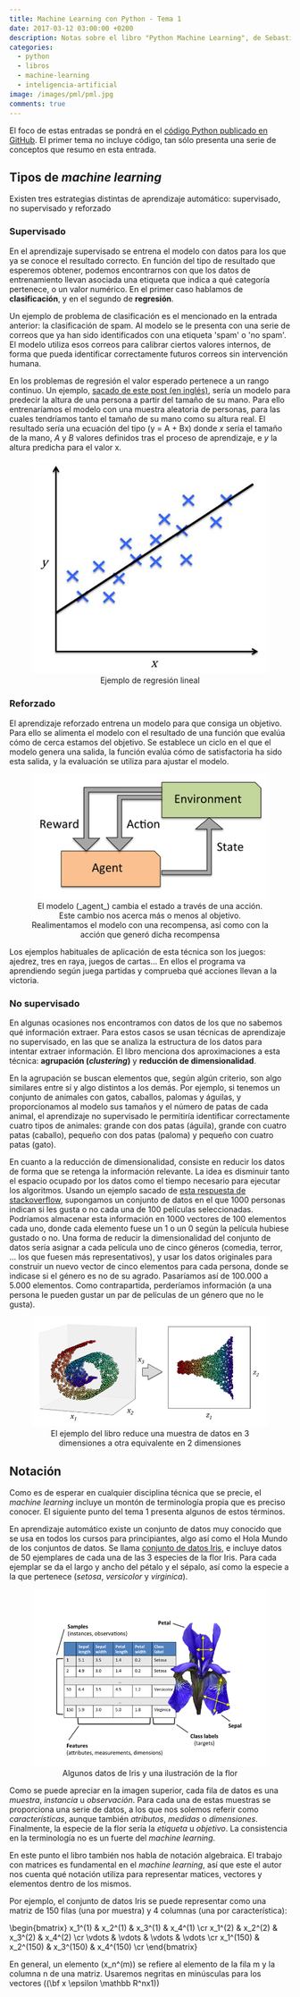 ```yaml
---
title: Machine Learning con Python - Tema 1
date: 2017-03-12 03:00:00 +0200
description: Notas sobre el libro "Python Machine Learning", de Sebastian Raschka
categories:
  - python
  - libros
  - machine-learning
  - inteligencia-artificial
image: /images/pml/pml.jpg
comments: true
---
```


El foco de estas entradas se pondrá en el [código Python publicado en GitHub](https://github.com/rasbt/python-machine-learning-book). El primer tema no incluye código, tan sólo presenta una serie de conceptos que resumo en esta entrada.

## Tipos de _machine learning_

Existen tres estrategias distintas de aprendizaje automático: supervisado, no supervisado y reforzado

### Supervisado

En el aprendizaje supervisado se entrena el modelo con datos para los que ya se conoce el resultado correcto. En función del tipo de resultado que esperemos obtener, podemos encontrarnos con que los datos de entrenamiento llevan asociada una etiqueta que indica a qué categoría pertenece, o un valor numérico. En el primer caso hablamos de **clasificación**, y en el segundo de **regresión**.

Un ejemplo de problema de clasificación es el mencionado en la entrada anterior: la clasificación de spam. Al modelo se le presenta con una serie de correos que ya han sido identificados con una etiqueta 'spam' o 'no spam'. El modelo utiliza esos correos para calibrar ciertos valores internos, de forma que pueda identificar correctamente futuros correos sin intervención humana.

En los problemas de regresión el valor esperado pertenece a un rango continuo. Un ejemplo, [sacado de este post (en inglés)](http://setosa.io/ev/ordinary-least-squares-regression/), sería un modelo para predecir la altura de una persona a partir del tamaño de su mano. Para ello entrenaríamos el modelo con una muestra aleatoria de personas, para las cuales tendríamos tanto el tamaño de su mano como su altura real. El resultado sería una ecuación del tipo \(y = A + Bx\)
donde _x_ sería el tamaño de la mano, _A_ y _B_ valores definidos tras el proceso de aprendizaje, e _y_ la altura predicha para el valor x.

<div style="text-align:center">
    <figure>
        <img alt="Ejemplo de regresión lineal" src ="/images/pml/1_regression.png" />
        <figcaption>Ejemplo de regresión lineal</figcaption>
    </figure>
</div>

### Reforzado

El aprendizaje reforzado entrena un modelo para que consiga un objetivo. Para ello se alimenta el modelo con el resultado de una función que evalúa cómo de cerca estamos del objetivo. Se establece un ciclo en el que el modelo genera una salida, la función evalúa cómo de satisfactoria ha sido esta salida, y la evaluación se utiliza para ajustar el modelo.

<div style="text-align:center">
    <figure>
        <img alt="El modelo (agent) cambia el estado a través de una acción. Este cambio nos acerca más o menos al objetivo. Realimentamos el modelo con una recompensa, así como con la acción que generó dicha recompensa" src ="/images/pml/1_refuerzo.png" />
        <figcaption>El modelo (_agent_) cambia el estado a través de una acción. Este cambio nos acerca más o menos al objetivo. Realimentamos el modelo con una recompensa, así como con la acción que generó dicha recompensa</figcaption>
    </figure>
</div>

Los ejemplos habituales de aplicación de esta técnica son los juegos: ajedrez, tres en raya, juegos de cartas... En ellos el programa va aprendiendo según juega partidas y comprueba qué acciones llevan a la victoria. 

### No supervisado

En algunas ocasiones nos encontramos con datos de los que no sabemos qué información extraer. Para estos casos se usan técnicas de aprendizaje no supervisado, en las que se analiza la estructura de los datos para intentar extraer información. El libro menciona dos aproximaciones a esta técnica: **agrupación (_clustering_)** y **reducción de dimensionalidad**.

En la agrupación se buscan elementos que, según algún criterio, son algo similares entre sí y algo distintos a los demás. Por ejemplo, si tenemos un conjunto de animales con gatos, caballos, palomas y águilas, y proporcionamos al modelo sus tamaños y el número de patas de cada animal, el aprendizaje no supervisado le permitiría identificar correctamente cuatro tipos de animales: grande con dos patas (águila), grande con cuatro patas (caballo), pequeño con dos patas (paloma) y pequeño con cuatro patas (gato).  

En cuanto a la reducción de dimensionalidad, consiste en reducir los datos de forma que se retenga la información relevante. La idea es disminuir tanto el espacio ocupado por los datos como el tiempo necesario para ejecutar los algoritmos. Usando un ejemplo sacado de [esta respuesta de stackoverflow](http://stackoverflow.com/a/1994481), supongamos un conjunto de datos en el que 1000 personas indican si les gusta o no cada una de 100 películas seleccionadas. Podríamos almacenar esta información en 1000 vectores de 100 elementos cada uno, donde cada elemento fuese un 1 o un 0 según la película hubiese gustado o no. Una forma de reducir la dimensionalidad del conjunto de datos sería asignar a cada película uno de cinco géneros (comedia, terror, ... los que fuesen más representativos), y usar los datos originales para construir un nuevo vector de cinco elementos para cada persona, donde se indicase si el género es no de su agrado. Pasaríamos así de 100.000 a 5.000 elementos. Como contrapartida, perderíamos información (a una persona le pueden gustar un par de películas de un género que no le gusta).

<div style="text-align:center">
    <figure>
        <img alt="El ejemplo del libro reduce una muestra de datos en 3 dimensionaes a otra equivalente en 2 dimensiones" src ="/images/pml/1_compression.png" />
        <figcaption>El ejemplo del libro reduce una muestra de datos en 3 dimensiones a otra equivalente en 2 dimensiones</figcaption>
    </figure>
</div>

## Notación

Como es de esperar en cualquier disciplina técnica que se precie, el _machine learning_ incluye un montón de terminología propia que es preciso conocer. El siguiente punto del tema 1 presenta algunos de estos términos.

En aprendizaje automático existe un conjunto de datos muy conocido que se usa en todos los cursos para principiantes, algo así como el Hola Mundo de los conjuntos de datos. Se llama [conjunto de datos Iris](https://es.wikipedia.org/wiki/Iris_flor_conjunto_de_datos), e incluye datos de 50 ejemplares de cada una de las 3 especies de la flor Iris. Para cada ejemplar se da el largo y ancho del pétalo y el sépalo, así como la especie a la que pertenece (_setosa_, _versicolor_ y _virginica_).

<div style="text-align:center">
    <figure>
        <img alt="Algunos datos de Iris y una ilustración de la flor" src ="/images/pml/1_iris.png" />
        <figcaption>Algunos datos de Iris y una ilustración de la flor</figcaption>
    </figure>
</div>

Como se puede apreciar en la imagen superior, cada fila de datos es una *muestra*, *instancia* u *observación*. Para cada una de estas muestras se proporciona una serie de datos, a los que nos solemos referir como *características*, aunque también *atributos*, *medidas* o *dimensiones*. Finalmente, la especie de la flor sería la *etiqueta* u *objetivo*. La consistencia en la terminología no es un fuerte del _machine learning_.

En este punto el libro también nos habla de notación algebraica. El trabajo con matrices es fundamental en el _machine learning_, así que este el autor nos cuenta qué notación utiliza para representar matices, vectores y elementos dentro de los mismos. 

Por ejemplo, el conjunto de datos Iris se puede representar como una matriz de 150 filas (una por muestra) y 4 columnas (una por característica):

\begin{bmatrix}
x_1^(1) & x_2^(1) & x_3^(1) & x_4^(1) \cr
x_1^(2) & x_2^(2) & x_3^(2) & x_4^(2) \cr
\vdots & \vdots & \vdots & \vdots \cr
x_1^(150) & x_2^(150) & x_3^(150) & x_4^(150) \cr
\end{bmatrix}

En general, un elemento \(x_n^(m)\) se refiere al elemento de la fila m y la columna n de una matriz. Usaremos negritas en minúsculas para los vectores (\(\bf x \epsilon \mathbb R^nx1\))
